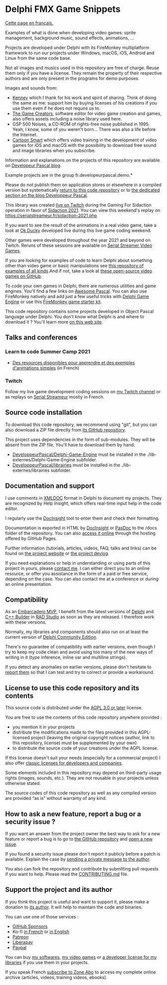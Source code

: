 # Delphi FMX Game Snippets

[Cette page en français.](LISEZMOI.md)

Examples of what is done when developing video games: sprite management, background music, sound effects, animations, ...

Projects are developed under Delphi with its FireMonkey multiplatform framework to run our projects under Windows, macOS, iOS, Android and Linux from the same code base.

Not all images and musics used in this repository are free of charge. Reuse them only if you have a license. They remain the property of their respective authors and are only present in the programs for demo purposes.

Images and sounds from:

* [Kenney](https://kenney.nl/) which I thank for his work and spirit of sharing. Think of doing the same as me: support him by buying licenses of his creations if you use them even if he does not require us to.
* [The Game Creators](https://www.thegamecreators.com/), software editor for video game creation and games, also offers assets including a noise library used here.
* GSP 500 Noises, a CD-ROM of rights-free noise published in 1995. Yeah, I know, some of you weren't born... There was also a life before the Internet.
* [Cartoon Smart](https://vasur.fr/cartoonsmart) which offers video training in the development of video games for iOS and macOS with the possibility to download free sound and image libraries when you subscribe.

Information and explanations on the projects of this repository are available on [Developeur Pascal blog](https://developpeur-pascal.fr/delphi-fmx-game-snippets.html).

Example projects are in the group fr.developeurpascal.demo.*

Please do not publish them on application stores or elsewhere in a compiled version but systematically [return to this code repository](https://github.com/DeveloppeurPascal/Delphi-FMX-Game-Snippets) or to [the dedicated section on the blog Developpeur Pascal](https://developpeur-pascal.fr/delphi-fmx-game-snippets.html).

This library was created [live on Twitch](https://www.twitch.tv/patrickpremartin) during the Gaming For Sidaction operation in favor of [Sidaction 2021](https://sidaction.org). You can view this weekend's replay on https://serialstreameur.fr/sidaction-2021.php

If you want to see the result of the animations in a real video game, take a look at [Ok Ducky](https://okducky.gamolf.fr/) developed live during this live game coding weekend.

Other games were developed throughout the year 2021 and beyond on Twitch. Reruns of these sessions are available on [Serial Streamer Video Games](https://serialstreameur.fr/games-video.php).

If you are looking for examples of code to learn Delphi about something other than video game or basic manipulations see [this repository of examples of all kinds](https://github.com/DeveloppeurPascal/Delphi-samples).And if not, take a look at [these open-source video games on GitHub](https://github.com/topics/delphi-game).

To code your own games in Delphi, there are numerous utilities and game engines. You'll find a few links on [Awesome Pascal](https://github.com/Fr0sT-Brutal/awesome-pascal#game-dev). You can also use FireMonkey natively and add just a few useful tricks with [Delphi Game Engine](https://github.com/DeveloppeurPascal/Delphi-Game-Engine) or use this [FireMonkey game starter kit](https://github.com/DeveloppeurPascal/Gamolf-FMX-Game-Starter-Kit).

This code repository contains some projects developed in Object Pascal language under Delphi. You don't know what Delphi is and where to download it ? You'll learn more [on this web site](https://delphi-resources.developpeur-pascal.fr/).

## Talks and conferences

### Learn to code Summer Camp 2021

* [Des resources disponibles pour apprendre et des exemples d'animations simples](https://apprendre-delphi.fr/ltcsc2021-04.php) (in French)

### Twitch

Follow my live game development coding sessions on [my Twitch channel](https://www.twitch.tv/patrickpremartin) or as replays on [Serial Streameur](https://serialstreameur.fr/jv-toolbox-delphi.php) mostly in French.

## Source code installation

To download this code repository, we recommend using "git", but you can also download a ZIP file directly from [its GitHub repository](https://github.com/DeveloppeurPascal/Delphi-FMX-Game-Snippets).

This project uses dependencies in the form of sub-modules. They will be absent from the ZIP file. You'll have to download them by hand.

* [DeveloppeurPascal/Delphi-Game-Engine](https://github.com/DeveloppeurPascal/Delphi-Game-Engine) must be installed in the ./lib-externes/Delphi-Game-Engine subfolder.
* [DeveloppeurPascal/librairies](https://github.com/DeveloppeurPascal/librairies) must be installed in the ./lib-externes/librairies subfolder.

## Documentation and support

I use comments in [XMLDOC](https://docwiki.embarcadero.com/RADStudio/en/XML_Documentation_Comments) format in Delphi to document my projects. They are recognized by Help Insight, which offers real-time input help in the code editor.

I regularly use the [DocInsight](https://devjetsoftware.com/products/documentation-insight/) tool to enter them and check their formatting.

Documentation is exported in HTML by [DocInsight](https://devjetsoftware.com/products/documentation-insight/) or [PasDoc](https://pasdoc.github.io) to the /docs folder of the repository. You can also [access it online](https://developpeurpascal.github.io/Delphi-FMX-Game-Snippets) through the hosting offered by GitHub Pages.

Further information (tutorials, articles, videos, FAQ, talks and links) can be found on [the project website](https://fmxgamesnippets.developpeur-pascal.fr) or [the project devlog](https://developpeur-pascal.fr/delphi-fmx-game-snippets.html).

If you need explanations or help in understanding or using parts of this project in yours, please [contact me](https://developpeur-pascal.fr/nous-contacter.php). I can either direct you to an online resource, or offer you assistance in the form of a paid or free service, depending on the case. You can also contact me at a conference or during an online presentation.

## Compatibility

As an [Embarcadero MVP](https://www.embarcadero.com/resources/partners/mvp-directory), I benefit from the latest versions of [Delphi](https://www.embarcadero.com/products/delphi) and [C++ Builder](https://www.embarcadero.com/products/cbuilder) in [RAD Studio](https://www.embarcadero.com/products/rad-studio) as soon as they are released. I therefore work with these versions.

Normally, my libraries and components should also run on at least the current version of [Delphi Community Edition](https://www.embarcadero.com/products/delphi/starter).

There's no guarantee of compatibility with earlier versions, even though I try to keep my code clean and avoid using too many of the new ways of writing in it (type inference, inline var and multiline strings).

If you detect any anomalies on earlier versions, please don't hesitate to [report them](https://github.com/DeveloppeurPascal/Delphi-FMX-Game-Snippets/issues) so that I can test and try to correct or provide a workaround.

## License to use this code repository and its contents

This source code is distributed under the [AGPL 3.0 or later](https://choosealicense.com/licenses/agpl-3.0/) license.

You are free to use the contents of this code repository anywhere provided :
* you mention it in your projects
* distribute the modifications made to the files provided in this AGPL-licensed project (leaving the original copyright notices (author, link to this repository, license) must be supplemented by your own)
* to distribute the source code of your creations under the AGPL license.

If this license doesn't suit your needs (especially for a commercial project) I also offer [classic licenses for developers and companies](https://fmxgamesnippets.developpeur-pascal.fr).

Some elements included in this repository may depend on third-party usage rights (images, sounds, etc.). They are not reusable in your projects unless otherwise stated.

The source codes of this code repository as well as any compiled version are provided “as is” without warranty of any kind.

## How to ask a new feature, report a bug or a security issue ?

If you want an answer from the project owner the best way to ask for a new feature or report a bug is to go to [the GitHub repository](https://github.com/DeveloppeurPascal/Delphi-FMX-Game-Snippets) and [open a new issue](https://github.com/DeveloppeurPascal/Delphi-FMX-Game-Snippets/issues).

If you found a security issue please don't report it publicly before a patch is available. Explain the case by [sending a private message to the author](https://developpeur-pascal.fr/nous-contacter.php).

You also can fork the repository and contribute by submitting pull requests if you want to help. Please read the [CONTRIBUTING.md](CONTRIBUTING.md) file.

## Support the project and its author

If you think this project is useful and want to support it, please make a donation to [its author](https://github.com/DeveloppeurPascal). It will help to maintain the code and binaries.

You can use one of those services :

* [GitHub Sponsors](https://github.com/sponsors/DeveloppeurPascal)
* Ko-fi [in French](https://ko-fi.com/patrick_premartin_fr) or [in English](https://ko-fi.com/patrick_premartin_en)
* [Patreon](https://www.patreon.com/patrickpremartin)
* [Liberapay](https://liberapay.com/PatrickPremartin)
* [Paypal](https://www.paypal.com/paypalme/patrickpremartin)

You can buy [my softwares](https://lic.olfsoftware.fr/products.php?lng=en), [my video games](https://lic.gamolf.fr/products.php?lng=en) or [a developer license for my libraries](https://lic.developpeur-pascal.fr/products.php?lng=en) if you use them in your projects.

If you speak French [subscribe to Zone Abo](https://zone-abo.fr/nos-abonnements.php) to access my complete online archive (articles, videos, training videos, ebooks).
